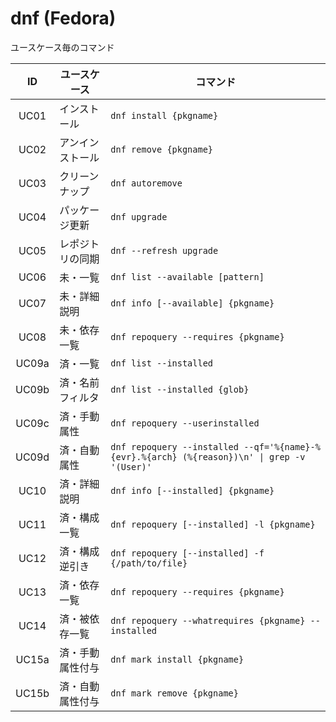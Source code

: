 # dnf (Fedora)

ユースケース毎のコマンド

ID    | ユースケース    | コマンド
:----:|-----------------|--------------------------------------------------------------
UC01  |インストール     | `dnf install {pkgname}`
UC02  |アンインストール | `dnf remove {pkgname}`
UC03  |クリーンナップ   | `dnf autoremove`
UC04  |パッケージ更新   | `dnf upgrade`
UC05  |レポジトリの同期 | `dnf --refresh upgrade`
UC06  |未・一覧         | `dnf list --available [pattern]`
UC07  |未・詳細説明     | `dnf info [--available] {pkgname}`
UC08  |未・依存一覧     | `dnf repoquery --requires {pkgname}`
UC09a |済・一覧         | `dnf list --installed`
UC09b |済・名前フィルタ | `dnf list --installed {glob}`
UC09c |済・手動属性     | `dnf repoquery --userinstalled`
UC09d |済・自動属性     | `dnf repoquery --installed --qf='%{name}-%{evr}.%{arch} (%{reason})\n' \| grep -v '(User)'`
UC10  |済・詳細説明     | `dnf info [--installed] {pkgname}`
UC11  |済・構成一覧     | `dnf repoquery [--installed] -l {pkgname}`
UC12  |済・構成逆引き   | `dnf repoquery [--installed] -f {/path/to/file}`
UC13  |済・依存一覧     | `dnf repoquery --requires {pkgname}`
UC14  |済・被依存一覧   | `dnf repoquery --whatrequires {pkgname} --installed`
UC15a |済・手動属性付与 | `dnf mark install {pkgname}`
UC15b |済・自動属性付与 | `dnf mark remove {pkgname}`
